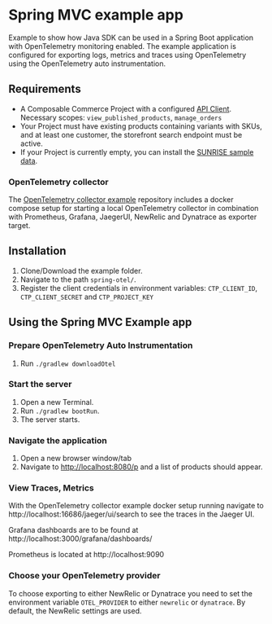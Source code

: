 # Spring MVC example app

Example to show how Java SDK can be used in a Spring Boot application with OpenTelemetry monitoring enabled.
The example application is configured for exporting logs, metrics and traces using OpenTelemetry using the
OpenTelemetry auto instrumentation.

## Requirements

- A Composable Commerce Project with a configured [API Client](https://docs.commercetools.com/tutorials/getting-started#creating-an-api-client).
  Necessary scopes: `view_published_products`, `manage_orders`
- Your Project must have existing products containing variants with SKUs, and at least one customer, the storefront search endpoint must be active.
- If your Project is currently empty, you can install the [SUNRISE sample data](https://docs.commercetools.com/sdk/sunrise-data).

### OpenTelemetry collector

The [OpenTelemetry collector example](https://github.com/commercetools/opentelemetry-collector-example) repository includes
a docker compose setup for starting a local OpenTelemetry collector in combination with Prometheus, Grafana, JaegerUI,
NewRelic and Dynatrace as exporter target.

## Installation

1. Clone/Download the example folder.
2. Navigate to the path `spring-otel/`.
3. Register the client credentials in environment variables:
   `CTP_CLIENT_ID`, `CTP_CLIENT_SECRET` and `CTP_PROJECT_KEY`

## Using the Spring MVC Example app

### Prepare OpenTelemetry Auto Instrumentation

1. Run `./gradlew downloadOtel`

### Start the server

1. Open a new Terminal.
2. Run `./gradlew bootRun`.
3. The server starts.

### Navigate the application

1. Open a new browser window/tab
2. Navigate to [http://localhost:8080/p](http://localhost:8080/p) and a list of products should appear.

### View Traces, Metrics

With the OpenTelemetry collector example docker setup running navigate to http://localhost:16686/jaeger/ui/search to
see the traces in the Jaeger UI.

Grafana dashboards are to be found at http://localhost:3000/grafana/dashboards/

Prometheus is located at http://localhost:9090

### Choose your OpenTelemetry provider
To choose exporting to either NewRelic or Dynatrace you need to set the environment variable `OTEL_PROVIDER`
to either `newrelic` or `dynatrace`. By default, the NewRelic settings are used.
